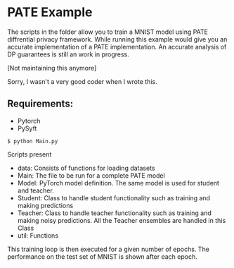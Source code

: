 # PATE Example

The scripts in the folder allow you to train a MNIST model using PATE diffrential privacy framework.
While running this example would give you an accurate implementation of a PATE implementation. An accurate analysis of DP guarantees is still an work in progress.

[Not maintaining this anymore] 

Sorry, I wasn't a very good coder when I wrote this. 

<h2>Requirements:</h2>

<ul>
 <li>Pytorch</li>
 <li>PySyft</li>
</li>
</ul>

```
$ python Main.py
```

Scripts present
 * data: Consists of functions for loading datasets
 * Main: The file to be run for a complete PATE model
 * Model: PyTorch model definition. The same model is used for student and teacher.
 * Student: Class to handle student functionality such as training and making predictions
 * Teacher: Class to handle teacher functionality such as training and making noisy predictions. All the Teacher ensembles are handled in this Class
 * util: Functions


 This training loop is then executed for a given number of epochs.
 The performance on the test set of MNIST is shown after each epoch.
